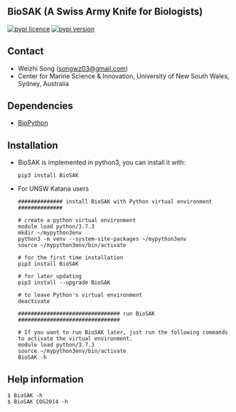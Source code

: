 
## BioSAK (A Swiss Army Knife for Biologists)

[![pypi licence       ](https://img.shields.io/pypi/l/BioSAK.svg)](https://opensource.org/licenses/gpl-3.0.html)
[![pypi version       ](https://img.shields.io/pypi/v/BioSAK.svg)](https://pypi.python.org/pypi/BioSAK) 

Contact
---

+ Weizhi Song (songwz03@gmail.com)
+ Center for Marine Science & Innovation, University of New South Wales, Sydney, Australia

Dependencies
---

+ [BioPython](https://github.com/biopython/biopython.github.io/)

Installation
---

+ BioSAK is implemented in python3, you can install it with:

      pip3 install BioSAK

+ For UNSW Katana users

      ############## install BioSAK with Python virtual environment ##############
      
      # create a python virtual environment
      module load python/3.7.3
      mkdir ~/mypython3env
      python3 -m venv --system-site-packages ~/mypython3env
      source ~/mypython3env/bin/activate
        
      # for the first time installation
      pip3 install BioSAK

      # for later updating
      pip3 install --upgrade BioSAK

      # to leave Python's virtual environment
      deactivate 
        
      ################################ run BioSAK ################################

      # If you want to run BioSAK later, just run the following commands to activate the virtual environment.
      module load python/3.7.3
      source ~/mypython3env/bin/activate
      BioSAK -h

Help information
---

    $ BioSAK -h
    $ BioSAK COG2014 -h

